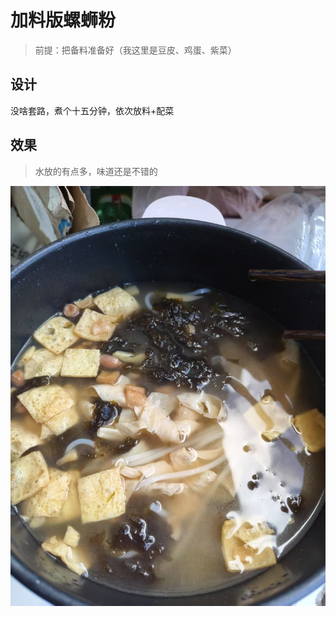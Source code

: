 # 加料版螺蛳粉

> 前提：把备料准备好（我这里是豆皮、鸡蛋、紫菜）

## 设计

没啥套路，煮个十五分钟，依次放料+配菜

## 效果
> 水放的有点多，味道还是不错的

![12](src/12.jpg)
